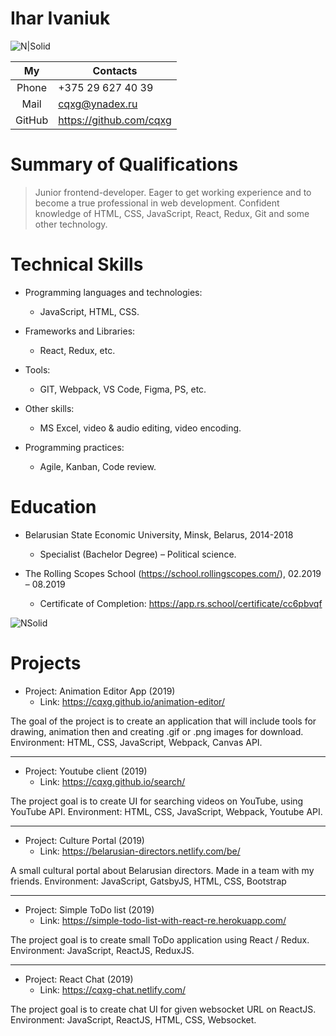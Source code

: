 # Ihar Ivaniuk

![N|Solid](http://images.vfl.ru/ii/1579256102/0c34e269/29230262.jpg)


|   My   	| Contacts                	|
|:------:	|-------------------------	|
|  Phone 	| +375 29 627 40 39       	|
|  Mail  	| cqxg@ynadex.ru          	|
| GitHub 	| https://github.com/cqxg 	|
# Summary of Qualifications 
>Junior frontend-developer.
> Eager to get working experience and to become a true professional in web development.
> Confident knowledge of HTML, CSS, JavaScript, React, Redux, Git and some other technology.  
  
  # Technical Skills    

-  Programming languages and technologies:   
    - JavaScript, HTML, CSS.

- Frameworks and Libraries:  
    - React, Redux, etc.
- Tools: 
  - GIT, Webpack, VS Code, Figma, PS, etc.  
-  Other skills: 
   - MS Excel, video & audio editing, video encoding.
  - Programming practices: 
    - Agile, Kanban, Code review.
    
 # Education

-  Belarusian State Economic University, Minsk, Belarus, 2014-2018
   - Specialist (Bachelor Degree) – Political science.  
   

-  The Rolling Scopes School (https://school.rollingscopes.com/), 02.2019 – 08.2019
   - Certificate of Completion: https://app.rs.school/certificate/cc6pbvqf  

![NSolid](http://images.vfl.ru/ii/1579265360/ded6a491/29232230.png)


# Projects
  - Project: Animation Editor App (2019)
    -  Link:  https://cqxg.github.io/animation-editor/  
    
The goal of the project is to create an application that will include tools for drawing, animation then and creating .gif or .png images for download.
Environment: HTML, CSS, JavaScript, Webpack, Canvas API.

-----

  - Project: Youtube client (2019)
    -  Link: https://cqxg.github.io/search/  
    
The project goal is to create UI for searching videos on YouTube, using YouTube API.
Environment: HTML, CSS, JavaScript, Webpack, Youtube API.

-----

  - Project: Culture Portal (2019)
    -  Link: https://belarusian-directors.netlify.com/be/  
    
A small cultural portal about Belarusian directors. Made in a team with my friends.
Environment: JavaScript, GatsbyJS, HTML, CSS, Bootstrap

-----

  - Project: Simple ToDo list (2019)
    -  Link: https://simple-todo-list-with-react-re.herokuapp.com/  
    
The project goal is to create small ToDo application using React / Redux.
Environment: JavaScript, ReactJS, ReduxJS.

-----

  - Project: React Chat (2019)
    -  Link: https://cqxg-chat.netlify.com/
    
The project goal is to create chat UI for given websocket URL on ReactJS.
Environment: JavaScript, ReactJS, HTML, CSS, Websocket.
